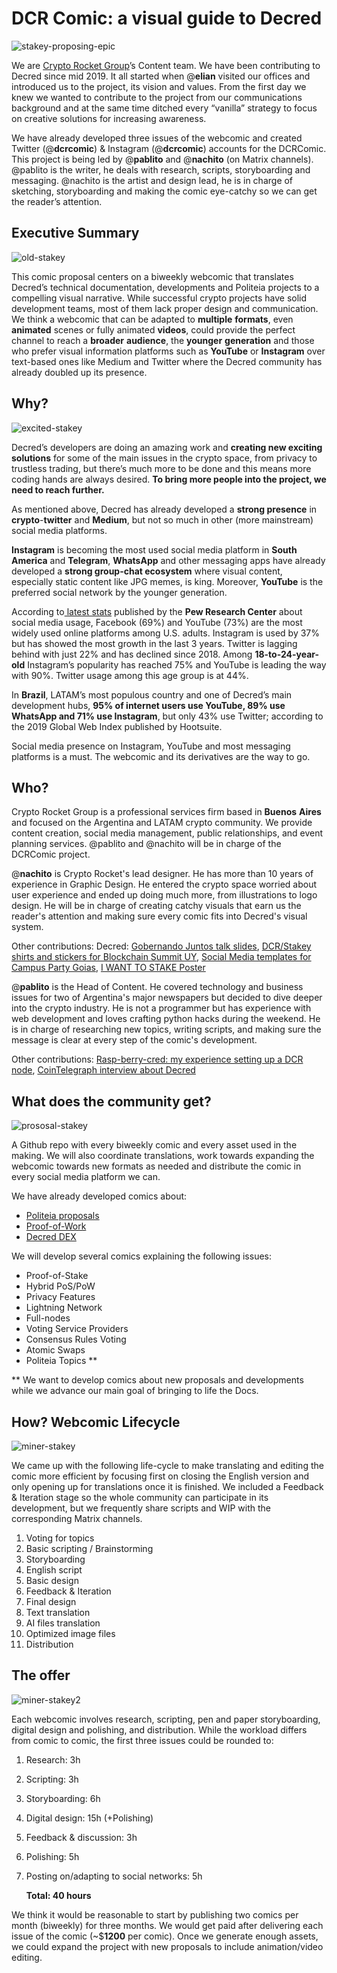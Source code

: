 # **DCR Comic: a visual guide to Decred**

![stakey-proposing-epic](https://raw.githubusercontent.com/pLabarta/dcrwebcomic/master/Proposal/img/decred_jumbo.png)

We are [Crypto Rocket Group](http://cryptorocket.group)’s Content team. We have been contributing to Decred since mid 2019. It all started when @**elian** visited our offices and introduced us to the project, its vision and values. From the first day we knew we wanted to contribute to the project from our communications background and at the same time ditched every “vanilla” strategy to focus on creative solutions for increasing awareness.

We have already developed three issues of the webcomic and created Twitter (@**dcrcomic**) & Instagram (@**dcrcomic**) accounts for the DCRComic. This project is being led by @**pablito** and @**nachito** (on Matrix channels). @pablito is the writer, he deals with research, scripts, storyboarding and messaging. @nachito is the artist and design lead, he is in charge of sketching, storyboarding and making the comic eye-catchy so we can get the reader’s attention.

## **Executive Summary**

![old-stakey](https://raw.githubusercontent.com/pLabarta/dcrwebcomic/master/Proposal/img/solos-01.png)

This comic proposal centers on a biweekly webcomic that translates Decred’s technical documentation, developments and Politeia projects to a compelling visual narrative. While successful crypto projects have solid development teams, most of them lack proper design and communication. We think a webcomic that can be adapted to **multiple** **formats**, even **animated** scenes or fully animated **videos**, could provide the perfect channel to reach a **broader** **audience**, the **younger** **generation** and those who prefer visual information platforms such as **YouTube** or **Instagram** over text-based ones like Medium and Twitter where the Decred community has already doubled up its presence.

## **Why?**

![excited-stakey](https://raw.githubusercontent.com/pLabarta/dcrwebcomic/master/Proposal/img/solos-02.png)

Decred’s developers are doing an amazing work and **creating new exciting solutions** for some of the main issues in the crypto space, from privacy to trustless trading, but there’s much more to be done and this means more coding hands are always desired. **To bring more people into the project, we need to reach further.**

As mentioned above, Decred has already developed a **strong presence** in **crypto**-**twitter** and **Medium**, but not so much in other (more mainstream) social media platforms.

**Instagram** is becoming the most used social media platform in **South** **America** and **Telegram**, **WhatsApp** and other messaging apps have already developed a **strong group-chat ecosystem** where visual content, especially static content like JPG memes, is king. Moreover, **YouTube** is the preferred social network by the younger generation.

According to[ latest stats](https://www.pewresearch.org/fact-tank/2019/04/10/share-of-u-s-adults-using-social-media-including-facebook-is-mostly-unchanged-since-2018/) published by the **Pew Research Center** about social media usage, Facebook (69%) and YouTube (73%) are the most widely used online platforms among U.S. adults. Instagram is used by 37% but has showed the most growth in the last 3 years. Twitter is lagging behind with just 22% and has declined since 2018. Among **18-to-24-year-old** Instagram’s popularity has reached 75% and YouTube is leading the way with 90%. Twitter usage among this age group is at 44%.

In **Brazil**, LATAM’s most populous country and one of Decred’s main development hubs, **95% of internet users use YouTube, 89% use WhatsApp and 71% use Instagram**, but only 43% use Twitter; according to the 2019 Global Web Index published by Hootsuite.

Social media presence on Instagram, YouTube and most messaging platforms is a must. The webcomic and its derivatives are the way to go.

## **Who?**

Crypto Rocket Group is a professional services firm based in **Buenos** **Aires** and focused on the Argentina and LATAM crypto community. We provide content creation, social media management, public relationships, and event planning services. @pablito and @nachito will be in charge of the DCRComic project.

@**nachito** is Crypto Rocket's lead designer. He has more than 10 years of experience in Graphic Design. He entered the crypto space worried about user experience and ended up doing much more, from illustrations to logo design. He will be in charge of creating catchy visuals that earn us the reader's attention and making sure every comic fits into Decred's visual system.

Other contributions: Decred: [Gobernando Juntos talk slides](https://github.com/Reidiojed/dcrpresentation), [DCR/Stakey shirts and stickers for Blockchain Summit UY](https://github.com/pLabarta/dcrwebcomic/blob/master/Proposal/img/photo_2019-09-18_14-56-19.jpg), [Social Media templates for Campus Party Goias](https://raw.githubusercontent.com/pLabarta/dcrwebcomic/master/Proposal/img/photo_2019-09-18_15-00-28.jpg), [I WANT TO STAKE Poster](https://raw.githubusercontent.com/pLabarta/dcrwebcomic/master/Swag/Poster/JPGs/A3.jpg)

@**pablito** is the Head of Content. He covered technology and business issues for two of Argentina's major newspapers but decided to dive deeper into the crypto industry. He is not a programmer but has experience with web development and loves crafting python hacks during the weekend. He is in charge of researching new topics, writing scripts, and making sure the message is clear at every step of the comic's development.

Other contributions: [Rasp-berry-cred: my experience setting up a DCR node](https://medium.com/crypto-rocket-blog/my-experience-setting-up-a-decred-full-node-8a9bbf55bc30), [CoinTelegraph interview about Decred](https://es.cointelegraph.com/news/it-is-estimated-that-decred-cryptocurrency-moves-about-usd-4-million-per-day-in-transactions)

## **What does the community get?**

![prososal-stakey](https://raw.githubusercontent.com/pLabarta/dcrwebcomic/master/Proposal/img/solos-03.png)

A Github repo with every biweekly comic and every asset used in the making. We will also coordinate translations, work towards expanding the webcomic towards new formats as needed and distribute the comic in every social media platform we can.

We have already developed comics about:

- [Politeia proposals](https://raw.githubusercontent.com/pLabarta/dcrwebcomic/master/01%20-%20The%20way%20of%20the%20Contractor/Images/dcrwebcomic1_en.jpg)
- [Proof-of-Work](https://raw.githubusercontent.com/pLabarta/dcrwebcomic/master/02%20-%20Proof-of-Work%2C%20explained/Images/JPG/comic2_en.jpg)
- [Decred DEX](https://github.com/pLabarta/dcrwebcomic/tree/master/03%20-%20DEX/Images)

We will develop several comics explaining the following issues:

- Proof-of-Stake
- Hybrid PoS/PoW
- Privacy Features
- Lightning Network
- Full-nodes
- Voting Service Providers
- Consensus Rules Voting
- Atomic Swaps
- Politeia Topics **

** We want to develop comics about new proposals and developments while we advance our main goal of bringing to life the Docs.

## **How? Webcomic Lifecycle**

![miner-stakey](https://raw.githubusercontent.com/pLabarta/dcrwebcomic/master/Proposal/img/solos-04.png)

We came up with the following life-cycle to make translating and editing the comic more efficient by focusing first on closing the English version and only opening up for translations once it is finished. We included a Feedback & Iteration stage so the whole community can participate in its development, but we frequently share scripts and WIP with the corresponding Matrix channels.

1. Voting for topics
2. Basic scripting / Brainstorming
3. Storyboarding
4. English script
5. Basic design
6. Feedback & Iteration
7. Final design
8. Text translation
9. AI files translation
10. Optimized image files
11. Distribution

## **The offer**

![miner-stakey2](https://raw.githubusercontent.com/pLabarta/dcrwebcomic/master/Proposal/img/solos-05.png)

Each webcomic involves research, scripting, pen and paper storyboarding, digital design and polishing, and distribution. While the workload differs from comic to comic, the first three issues could be rounded to:

1. Research: 3h

2. Scripting: 3h

3. Storyboarding: 6h

4. Digital design: 15h (+Polishing)

5. Feedback & discussion: 3h

6. Polishing: 5h

7. Posting on/adapting to social networks: 5h

   **Total: 40 hours**

We think it would be reasonable to start by publishing two comics per month (biweekly) for three months. We would get paid after delivering each issue of the comic (~$**1200** per comic). Once we generate enough assets, we could expand the project with new proposals to include animation/video editing.